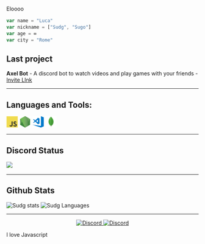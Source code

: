 Eloooo
```js
var name = "Luca"
var nickname = ["Sudg", "Sugo"]
var age = ∞
var city = "Rome"
```

## Last project

**Axel Bot** - A discord bot to watch videos and play games with your friends - [Invite LInk](https://dev.sudg.it/bot/axel)

---

## Languages and Tools:

<code><img height="30" src="https://raw.githubusercontent.com/devicons/devicon/master/icons/javascript/javascript-original.svg"></code>
<code><img height="30" src="https://raw.githubusercontent.com/github/explore/80688e429a7d4ef2fca1e82350fe8e3517d3494d/topics/nodejs/nodejs.png"></code>
<code><img height="30" src="https://raw.githubusercontent.com/github/explore/80688e429a7d4ef2fca1e82350fe8e3517d3494d/topics/visual-studio-code/visual-studio-code.png"></code>
<code><img height="30" src="https://github.com/devicons/devicon/blob/master/icons/mongodb/mongodb-original.svg"></code>

---

## Discord Status
<img height="100px" src="https://discord.c99.nl/widget/theme-4/542597756082978836.png">

---

## Github Stats
![Sudg stats](https://github-readme-stats.vercel.app/api?username=SudgYT&theme=tokyonight) 
![Sudg Languages](https://github-readme-stats.vercel.app/api/top-langs/?username=SudgYT&theme=dracula&hide=batchfile,csss)

---

<p align="center">
<a href="https://sudg.it/link/discord">
    <img src="https://user-images.githubusercontent.com/59381835/92191514-d649ad80-ee18-11ea-9bc4-e95c7a122a99.png" alt="Discord" width="80"/>
  </a>
<a href="https://sudg.it/link/youtube">
    <img src="https://user-images.githubusercontent.com/59381835/92191346-676c5480-ee18-11ea-8240-e416eb1a5b5d.png" alt="Discord" width="80"/>
  </a>
</p>

I love Javascript

